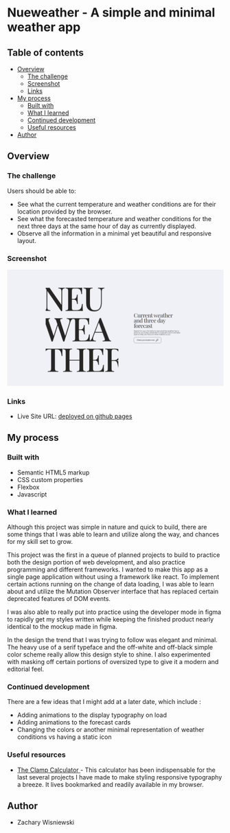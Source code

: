 # Nueweather - A simple and minimal weather app

## Table of contents

- [Overview](#overview)
  - [The challenge](#the-challenge)
  - [Screenshot](#screenshot)
  - [Links](#links)
- [My process](#my-process)
  - [Built with](#built-with)
  - [What I learned](#what-i-learned)
  - [Continued development](#continued-development)
  - [Useful resources](#useful-resources)
- [Author](#author)

## Overview

### The challenge

Users should be able to:

- See what the current temperature and weather conditions are for their location provided by the browser. 
- See what the forecasted temperature and weather conditions for the next three days at the same hour of day as currently displayed. 
- Observe all the information in a minimal yet beautiful and responsive layout. 

### Screenshot

![](./assets/screenshot.jpeg)

### Links

- Live Site URL: [deployed on github pages](https://wisniewskiz.github.io/neuweather/)

## My process

### Built with

- Semantic HTML5 markup
- CSS custom properties
- Flexbox
- Javascript 


### What I learned

Although this project was simple in nature and quick to build, there are some things that I was able to learn and utilize along the way, and chances for my skill set to grow. 

This project was the first in a queue of planned projects to build to practice both the design portion of web development, and also practice programming and different frameworks. I wanted to make this app as a single page application without using a framework like react. To implement certain actions running on the change of data loading, I was able to learn about and utilize the Mutation Observer interface that has replaced certain deprecated features of DOM events. 

I was also able to really put into practice using the developer mode in figma to rapidly get my styles written while keeping the finished product nearly identical to the mockup made in figma. 

In the design the trend that I was trying to follow was elegant and minimal. The heavy use of a serif typeface and the off-white and off-black simple color scheme really allow this design style to shine. I also experimented with masking off certain portions of oversized type to give it a modern and editorial feel. 


### Continued development

There are a few ideas that I might add at a later date, which include :
- Adding animations to the display typography on load
- Adding animations to the forecast cards
- Changing the colors or another minimal representation of weather conditions vs having a static icon 

### Useful resources

- [The Clamp Calculator ](https://royalfig.github.io/fluid-typography-calculator/#:~:text=The%20Clamp%20Calculator%20%F0%9F%A7%AE%201%20Enter%20min%20and,formula%20that%20you%20can%20copy%20into%20your%20CSS) - This calculator has been indispensable for the last several projects I have made to make styling responsive typography a breeze. It lives bookmarked and readily available in my browser. 


## Author

- Zachary Wisniewski

